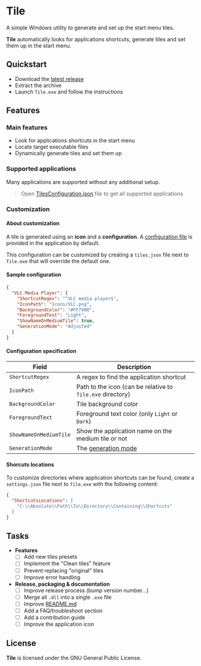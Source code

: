# Tile

A simple Windows utility to generate and set up the start menu tiles.

**Tile** automatically looks for applications shortcuts, generate tiles
and set them up in the start menu.

## Quickstart

- Download the [latest release](https://github.com/GaelGirodon/Tile/releases)
- Extract the archive
- Launch `Tile.exe` and follow the instructions

## Features

### Main features

- Look for applications shortcuts in the start menu
- Locate target executable files
- Dynamically generate tiles and set them up

### Supported applications

Many applications are supported without any additional setup.

> Open [TilesConfiguration.json](Tile/Tile.Core/Resources/TilesConfiguration.json)
> file to get all supported applications

### Customization

#### About customization

A tile is generated using an **icon** and a **configuration**.
A [configuration file](Tile/Tile.Core/Resources/TilesConfiguration.json)
is provided in the application by default.

This configuration can be customized by creating a `tiles.json` file
next to `Tile.exe` that will override the default one.

#### Sample configuration

```json
{
  "VLC Media Player": {
    "ShortcutRegex": "^VLC media player$",
    "IconPath": "Icons/VLC.png",
    "BackgroundColor": "#FF7900",
    "ForegroundText": "Light",
    "ShowNameOnMediumTile": true,
    "GenerationMode": "Adjusted"
  }
}
```

#### Configuration specification

| Field                  | Description                                                        |
| ---------------------- | ------------------------------------------------------------------ |
| `ShortcutRegex`        | A regex to find the application shortcut                           |
| `IconPath`             | Path to the icon (can be relative to `Tile.exe` directory)         |
| `BackgroundColor`      | Tile background color                                              |
| `ForegroundText`       | Foreground text color (only `Light` or `Dark`)                     |
| `ShowNameOnMediumTile` | Show the application name on the medium tile or not                |
| `GenerationMode`       | The [generation mode](Tile/Tile.Core/Config/TileGenerationMode.cs) |

#### Shorcuts locations

To customize directories where application shortcuts can be found,
create a `settings.json` file next to `Tile.exe` with the following content:

```json
{
  "ShortcutsLocations": [
    "C:\\Absolute\\Path\\To\\Directory\\Containing\\Shortcuts"
  ]
}
```

## Tasks

- **Features**
  - [ ] Add new tiles presets
  - [ ] Implement the "Clean tiles" feature
  - [ ] Prevent replacing "original" tiles
  - [ ] Improve error handling
- **Release, packaging & documentation**  
  - [ ] Improve release process (bump version number...)
  - [ ] Merge all `.dll` into a single `.exe` file
  - [ ] Improve [README.md](README.md)
  - [ ] Add a FAQ/troubleshoot section
  - [ ] Add a contribution guide
  - [ ] Improve the application icon

## License

**Tile** is licensed under the GNU General Public License.
